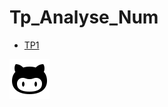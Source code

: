 # Tp_Analyse_Num
- [TP1][TP1]







 [TP1]: https://github.com/yasminaa98/Tp_Analyse_Num/blob/main/TP1/TP1_E.ipynb
 
 
 
 [![Binder](https://github.com/yasminaa98/Tp_Analyse_Num/blob/main/launch.svg)](https://mybinder.org/v2/gh/yasminaa98/Tp_Analyse_Num/main)
